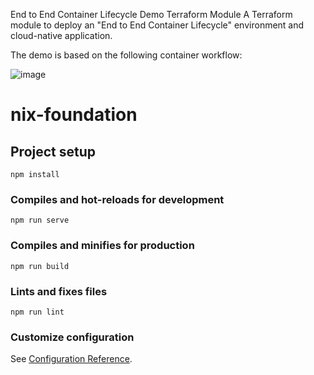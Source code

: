 End to End Container Lifecycle Demo Terraform Module
A Terraform module to deploy an "End to End Container Lifecycle" environment and cloud-native application.

The demo is based on the following container workflow:

![image](https://github.com/rbenavente/nix-foundation-appsec-demo/assets/63422736/8084993d-a0c6-4c8d-ad2a-a2c4a6bf4201)





# nix-foundation

## Project setup
```
npm install
```

### Compiles and hot-reloads for development
```
npm run serve
```

### Compiles and minifies for production
```
npm run build
```

### Lints and fixes files
```
npm run lint
```

### Customize configuration
See [Configuration Reference](https://cli.vuejs.org/config/).

